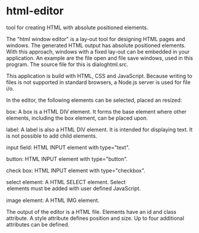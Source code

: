 # html-editor
tool for creating HTML with absolute positioned elements.

The "html window editor" is a lay-out tool for designing HTML pages and windows. The generated HTML output has absolute positioned elements. With this approach, windows with a fixed lay-out can be embedded in your application. An example are the file open and file save windows, used in this program. The source file for this is dialoghtml.src.

This application is build with HTML, CSS and JavaScript. Because writing to files is not supported in standard browsers, a Node.js server is used for file i/o. 

In the editor, the following elements can be selected, placed an resized: 

box: A box is a HTML DIV element. It forms the base element where other elements, including the box element, can be placed upon.

label: A label is also a HTML DIV element. It is intended for displaying text. It is not possible to add child elements.

input field: HTML INPUT element with type="text".

button:	HTML INPUT element with type="button".

check box: HTML INPUT element with type="checkbox".

select element: A HTML SELECT element. Select <OPTION> elements must be added with user defined JavaScript.

image element: A HTML IMG element.


The output of the editor is a HTML file. Elements have an id and class attribute. A style attribute defines position and size. Up to four additional attributes can be defined.
